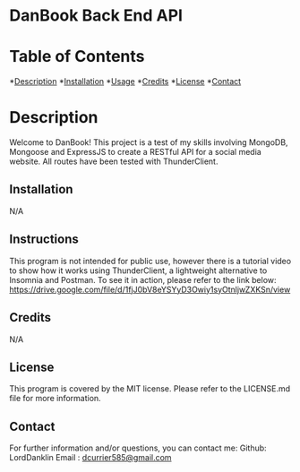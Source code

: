 # DanBook Back End API
# Table of Contents
*[Description](#description)
*[Installation](#installation)
*[Usage](#usage)
*[Credits](#credits)
*[License](#license)
*[Contact](#contact)

# Description
Welcome to DanBook! This project is a test of my skills involving  MongoDB, Mongoose and ExpressJS to create a RESTful API for a social media website. All routes have been tested with ThunderClient.  
## Installation
N/A
## Instructions
This program is not intended for public use, however there is a tutorial video to show how it works using ThunderClient, a lightweight alternative to Insomnia and Postman. To see it in action, please refer to the link below: https://drive.google.com/file/d/1fjJ0bV8eYSYyD3Owiy1syOtnljwZXKSn/view

## Credits
N/A
## License
This program is covered by the MIT license. Please refer to the LICENSE.md file for more information.
## Contact
For further information and/or questions, you can contact me:
Github: LordDanklin
Email : dcurrier585@gmail.com
